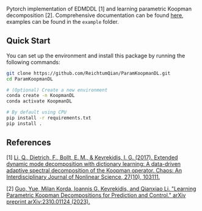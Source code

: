 
Pytorch implementation of EDMDDL [1] and learning parametric Koopman decomposition [2]. Comprehensive documentation can be found [here](https://reichtumqian.github.io/ParamKoopmanDL/), examples can be found in the `example` folder.

## Quick Start

You can set up the environment and install this package by running the following commands:

``` bash
git clone https://github.com/ReichtumQian/ParamKoopmanDL.git
cd ParamKoopmanDL

# (Optional) Create a new environment
conda create -n KoopmanDL
conda activate KoopmanDL

# By default using CPU
pip install -r requirements.txt
pip install .
```

## References

[1] [Li, Q., Dietrich, F., Bollt, E. M., & Kevrekidis, I. G. (2017). Extended dynamic mode decomposition with dictionary learning: A data-driven adaptive spectral decomposition of the Koopman operator. Chaos: An Interdisciplinary Journal of Nonlinear Science, 27(10), 103111.](https://aip-scitation-org.libproxy1.nus.edu.sg/doi/full/10.1063/1.4993854)

[2] [Guo, Yue, Milan Korda, Ioannis G. Kevrekidis, and Qianxiao Li. "Learning Parametric Koopman Decompositions for Prediction and Control." arXiv preprint arXiv:2310.01124 (2023).](https://arxiv.org/abs/2310.01124)